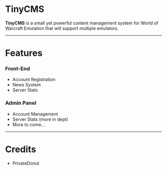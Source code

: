 # TinyCMS
**TinyCMS** is a small yet powerful content management system for World of Warcraft Emulation that will support multiple emulators.

------------
# Features
### Front-End 
- Account Registration
- News System
- Server Stats

### Admin Panel
- Account Management
- Server Stats (more in dept)
- More to come...

------------
# Credits
- PrivateDonut